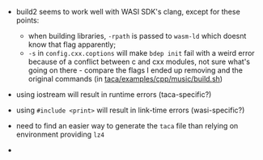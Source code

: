 
- build2 seems to work well with WASI SDK's clang, except for these points:
  - when building libraries, `-rpath` is passed to `wasm-ld` which doesnt know that flag apparently;
  - `-s` in `config.cxx.coptions` will make `bdep init` fail with a weird error because of a conflict between c and cxx modules, not sure what's going on there - compare the flags I ended up removing and the original commands (in [taca/examples/cpp/music/build.sh](https://github.com/contextfreeinfo/taca/blob/main/examples/cpp/music/build.sh))

- using iostream will result in runtime errors (taca-specific?)
- using `#include <print>` will result in link-time errors (wasi-specific?)
- need to find an easier way to generate the `taca` file than relying on environment providing `lz4`
-